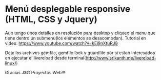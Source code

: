 <h1>Menú desplegable responsive (HTML, CSS y Jquery)</h1>

Aun tengo unos detalles en resolución para desktop y cliqueo el menu que tiene dentro un submenu(los elementos se desacomodan).
Tutorial en video: https://www.youtube.com/watch?v=kEi9nXtuRJ8

Dejo los archivos gemfile, gemfile.lock y guardfile por si estan interesados en ejecutar el livereload desde terminal(http://www.srikanth.me/livereload-linux/)

Gracias J&G Proyectos Web!!!
